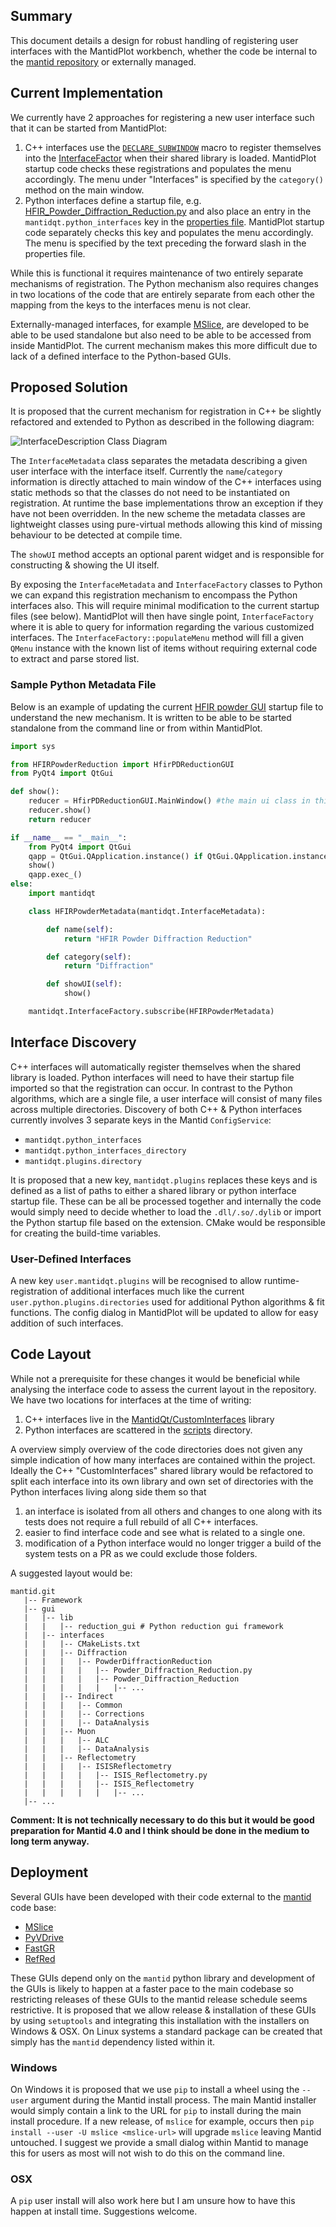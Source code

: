 ## Summary

This document details a design for robust handling of registering user interfaces with the MantidPlot workbench, whether the code be internal to the [mantid repository][mantid_repo] or externally managed.

## Current Implementation

We currently have 2 approaches for registering a new user interface such that it can be started from MantidPlot:

1. C++ interfaces use the [`DECLARE_SUBWINDOW`][macro_subwindow] macro to register themselves into the [InterfaceFactor][interface_factory] when
their shared library is loaded. MantidPlot startup code checks these registrations and populates the menu accordingly. The menu under "Interfaces"
is specified by the `category()` method on the main window.
1. Python interfaces define a startup file, e.g.
[HFIR_Powder_Diffraction_Reduction.py][hfir_startup_file] and also place
an entry in the `mantidqt.python_interfaces` key in the [properties file][properties_file]. MantidPlot startup code separately checks this key and populates
the menu accordingly. The menu is specified by the text preceding the forward slash in the properties file.

While this is functional it requires maintenance of two entirely separate mechanisms of registration. The Python mechanism also requires changes in two
locations of the code that are entirely separate from each other the mapping from the keys to the interfaces menu is not clear.

Externally-managed interfaces, for example [MSlice][mslice_repo], are developed to be able to be used standalone but also need
to be able to be accessed from inside MantidPlot. The current mechanism makes this more difficult due to lack of a defined interface to the Python-based GUIs.


## Proposed Solution

It is proposed that the current mechanism for registration in C++ be slightly refactored and extended to Python as described in the following diagram:

![InterfaceDescription Class Diagram](InterfaceMetadata.png?raw=true)

The `InterfaceMetadata` class separates the metadata describing a given user interface with the interface itself. Currently the `name`/`category` information
is directly attached to main window of the C++ interfaces using static methods so that the classes do not need to be instantiated on registration. At runtime
the base implementations throw an exception if they have not been overridden. In the new scheme the metadata classes are lightweight classes using pure-virtual
methods allowing this kind of missing behaviour to be detected at compile time.

The `showUI` method accepts an optional parent widget and is responsible for constructing & showing the UI itself.

By exposing the `InterfaceMetadata` and `InterfaceFactory` classes to Python we can expand this registration mechanism to encompass the Python interfaces also. This will
require minimal modification to the current startup files (see below). MantidPlot will then have single point, `InterfaceFactory` where it is able to query for
information regarding the various customized interfaces. The `InterfaceFactory::populateMenu` method will fill a given `QMenu` instance with the known list of
items without requiring external code to extract and parse stored list.

### Sample Python Metadata File

Below is an example of updating the current [HFIR powder GUI][hfir_startup_file] startup file to understand the new mechanism. It is written to be able to be started
standalone from the command line or from within MantidPlot.

```python
import sys

from HFIRPowderReduction import HfirPDReductionGUI
from PyQt4 import QtGui

def show():
    reducer = HfirPDReductionGUI.MainWindow() #the main ui class in this file is called MainWindow
    reducer.show()
	return reducer

if __name__ == "__main__":
    from PyQt4 import QtGui
    qapp = QtGui.QApplication.instance() if QtGui.QApplication.instance() else QtGui.QApplication(sys.argv)
	show()
	qapp.exec_()
else:
	import mantidqt

	class HFIRPowderMetadata(mantidqt.InterfaceMetadata):

	    def name(self):
            return "HFIR Powder Diffraction Reduction"

        def category(self):
            return "Diffraction"

        def showUI(self):
            show()

    mantidqt.InterfaceFactory.subscribe(HFIRPowderMetadata)
```

## Interface Discovery

C++ interfaces will automatically register themselves when the shared library is loaded. Python interfaces will need to have their startup file imported so
that the registration can occur. In contrast to the Python algorithms, which are a single file, a user interface will consist of many files across multiple directories. Discovery of
both C++ & Python interfaces currently involves 3 separate keys in the Mantid `ConfigService`:

* `mantidqt.python_interfaces`
* `mantidqt.python_interfaces_directory`
* `mantidqt.plugins.directory`

It is proposed that a new key, `mantidqt.plugins` replaces these keys and is defined as a list of paths to either a shared library or python interface startup file. These can be all be
processed together and internally the code would simply need to decide whether to load the `.dll/.so/.dylib` or import the Python startup file based on the extension. CMake would be
responsible for creating the build-time variables.

### User-Defined Interfaces

A new key `user.mantidqt.plugins` will be recognised to allow runtime-registration of additional interfaces much like the current `user.python.plugins.directories` used for additional
Python algorithms & fit functions. The config dialog in MantidPlot will be updated to allow for easy addition of such interfaces.


## Code Layout

While not a prerequisite for these changes it would be beneficial while analysing the interface code to assess the current layout in the repository. We have two locations for
interfaces at the time of writing:

1. C++ interfaces live in the [MantidQt/CustomInterfaces][mantidqt_custominterfaces] library
1. Python interfaces are scattered in the [scripts][scripts] directory.

A overview simply overview of the code directories does not given any simple indication of how many interfaces are contained within the project. Ideally the C++ "CustomInterfaces" shared
library would be refactored to split each interface into its own library and own set of directories with the Python interfaces living along side them so that

1. an interface is isolated from all others and changes to one along with its tests does not require a full rebuild of all C++ interfaces.
1. easier to find interface code and see what is related to a single one.
1. modification of a Python interface would no longer trigger a build of the system tests on a PR as we could exclude those folders.

A suggested layout would be:

```
mantid.git
   |-- Framework
   |-- gui
   |   |-- lib
   |   |   |-- reduction_gui # Python reduction gui framework
   |   |-- interfaces
   |   |   |-- CMakeLists.txt
   |   |   |-- Diffraction
   |   |   |   |-- PowderDiffractionReduction
   |   |   |   |   |-- Powder_Diffraction_Reduction.py
   |   |   |   |   |-- Powder_Diffraction_Reduction
   |   |   |   |   |   |-- ...
   |   |   |-- Indirect
   |   |   |   |-- Common
   |   |   |   |-- Corrections
   |   |   |   |-- DataAnalysis
   |   |   |-- Muon
   |   |   |   |-- ALC
   |   |   |   |-- DataAnalysis
   |   |   |-- Reflectometry
   |   |   |   |-- ISISReflectometry
   |   |   |   |   |-- ISIS_Reflectometry.py
   |   |   |   |   |-- ISIS_Reflectometry
   |   |   |   |   |   |-- ...
   |-- ...
```

**Comment: It is not technically necessary to do this but it would be good preparation for Mantid 4.0 and I think should be done in the medium to long term anyway.**

## Deployment

Several GUIs have been developed with their code external to the [mantid][mantid_repo] code base:

* [MSlice][mslice_repo]
* [PyVDrive][pyvdrive]
* [FastGR][fastgr]
* [RefRed](https://github.com/neutrons/RefRed)

These GUIs depend only on the `mantid` python library and development of the GUIs is likely to happen at a faster pace to the main codebase so restricting releases
of these GUIs to the mantid release schedule seems restrictive. It is proposed that we allow release & installation of these GUIs by using `setuptools` and integrating
this installation with the installers on Windows & OSX. On Linux systems a standard package can be created that simply has the `mantid` dependency listed within it.

### Windows

On Windows it is proposed that we use `pip` to install a wheel using the `--user` argument during the Mantid install process. The main Mantid installer would simply contain a link to the URL for
`pip` to install during the main install procedure. If a new release, of `mslice` for example, occurs then `pip install --user -U mslice <mslice-url>` will upgrade `mslice` leaving Mantid untouched.
I suggest we provide a small dialog within Mantid to manage this for users as most will not wish to do this on the command line.

### OSX

A `pip` user install will also work here but I am unsure how to have this happen at install time. Suggestions welcome.


<!-- Link definitions -->

[mantid_repo]: https://www.github.com/mantidproject/mantid
[mslice_repo]: https://www.github.com/mantidproject/mslice
[macro_subwindow]: https://github.com/mantidproject/mantid/blob/636367aff41d00a13f23514f90065f5aa1044dfa/MantidQt/API/inc/MantidQtAPI/UserSubWindow.h#L9
[hfir_startup_file]: https://github.com/mantidproject/mantid/blob/master/scripts/HFIR_Powder_Diffraction_Reduction.py
[interface_factory]: https://github.com/mantidproject/mantid/blob/master/MantidQt/API/inc/MantidQtAPI/InterfaceFactory.h
[properties_file]: https://github.com/mantidproject/mantid/blob/636367aff41d00a13f23514f90065f5aa1044dfa/Framework/Properties/Mantid.properties.template
[mantidqt_custominterfaces]:https://github.com/mantidproject/mantid/tree/636367aff41d00a13f23514f90065f5aa1044dfa/MantidQt/CustomIntefaces
[scripts]:https://github.com/mantidproject/mantid/tree/636367aff41d00a13f23514f90065f5aa1044dfa/scripts
[pyvdrive]:https://github.com/neutrons/PyVDrive
[fastgr]:https://github.com/neutrons/FastGR
[vtk_thirdparty_zlib]:https://gitlab.kitware.com/vtk/vtk/blob/master/ThirdParty/zlib/CMakeLists.txt
[sphinx_intersphinx]:http://www.sphinx-doc.org/en/stable/ext/intersphinx.html
